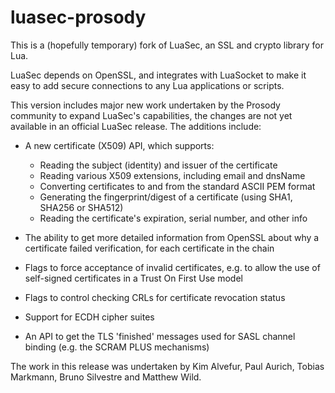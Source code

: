 luasec-prosody
======

This is a (hopefully temporary) fork of LuaSec, an SSL and crypto library for Lua.

LuaSec depends on OpenSSL, and integrates with LuaSocket to make it easy to add secure connections to any Lua applications or scripts.

This version includes major new work undertaken by the Prosody community to expand LuaSec's capabilities, the changes are not yet available in an official LuaSec release. The additions include:

  * A new certificate (X509) API, which supports:
    
    - Reading the subject (identity) and issuer of the certificate
    - Reading various X509 extensions, including email and dnsName
    - Converting certificates to and from the standard ASCII PEM format
    - Generating the fingerprint/digest of a certificate (using SHA1, SHA256 or SHA512)
    - Reading the certificate's expiration, serial number, and other info

  * The ability to get more detailed information from OpenSSL about why a certificate failed verification, for each certificate in the chain
  
  * Flags to force acceptance of invalid certificates, e.g. to allow the use of self-signed certificates in a Trust On First Use model

  * Flags to control checking CRLs for certificate revocation status
  
  * Support for ECDH cipher suites
  
  * An API to get the TLS 'finished' messages used for SASL channel binding (e.g. the SCRAM PLUS mechanisms)

The work in this release was undertaken by Kim Alvefur, Paul Aurich, Tobias Markmann, Bruno Silvestre and Matthew Wild.
